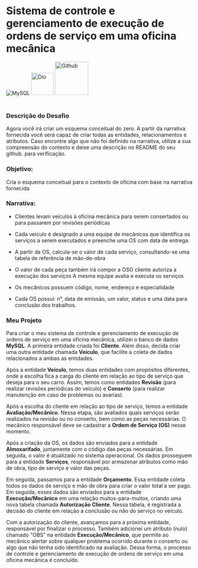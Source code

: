 #  Sistema de controle e gerenciamento de execução de ordens de serviço em uma oficina mecânica 


<img aling="center" alt="MySQL" src="https://img.shields.io/badge/MySQL-00000F?style=for-the-badge&logo=mysql&logoColor=white" />
<img aling="center" alt="Dio" width="60px" src="https://hermes.digitalinnovation.one/assets/diome/logo.png" />
<img aling="center" alt="Github" width="90px" src="https://img.shields.io/badge/GitHub-100000?style=for-the-badge&logo=github&logoColor=white" />

### <br>Descrição do Desafio
Agora você irá criar um esquema conceitual do zero. A partir da narrativa fornecida você será capaz de criar todas as entidades, relacionamentos e atributos. Caso encontre algo que não foi definido na narrativa, utilize a sua compreensão do contexto e deixe uma descrição no README do seu github. para verificação.


### Objetivo:
Cria o esquema conceitual para o contexto de oficina com base na narrativa fornecida

### Narrativa:

* Clientes levam veículos à oficina mecânica para serem consertados ou para passarem por revisões  periódicas

* Cada veículo é designado a uma equipe de mecânicos que identifica os serviços a serem executados e preenche uma OS com data de entrega.

* A partir da OS, calcula-se o valor de cada serviço, consultando-se uma tabela de referência de mão-de-obra

* O valor de cada peça também irá compor a OSO cliente autoriza a execução dos serviços
A mesma equipe avalia e executa os serviços

* Os mecânicos possuem código, nome, endereço e especialidade

* Cada OS possui: n°, data de emissão, um valor, status e uma data para conclusão dos trabalhos. 

### Meu Projeto

Para criar o meu sistema de controle e gerenciamento de execução de ordens de serviço em uma oficina mecânica, utilizei o banco de dados **MySQL**. A primeira entidade criada foi **Cliente**. Além disso, decida criar uma outra entidade chamada **Veículo**, que facilite a coleta de dados relacionados a ambas as entidades.

Após a entidade **Veículo**, temos duas entidades com propósitos diferentes, onde a escolha fica a carga do cliente em relação ao tipo de serviço que deseja para o seu carro. Assim, temos como entidades **Revisão** (para realizar revisões periódicas do veículo) e **Conserto** (para realizar manutenção em caso de problemas ou avarias).

Após a escolha do cliente em relação ao tipo de serviço, temos a entidade **Avaliação/Mecânico**. Nessa etapa, são avaliados quais serviços serão realizados na revisão ou no conserto, bem como as peças necessárias. O mecânico responsável deve se cadastrar a **Ordem de Serviço (OS)** nesse momento.

Após a criação da OS, os dados são enviados para a entidade **Almoxarifado**, juntamente com o código das peças necessárias. Em seguida, o valor é atualizado no sistema operacional. Os dados prosseguem para a entidade **Serviços**, responsável por armazenar atributos como mão de obra, tipo de serviço e valor das peças.

Em seguida, passamos para a entidade **Orçamento**. Essa entidade coleta todos os dados de serviço e mão de obra para criar o valor total a ser pago. Em seguida, esses dados são enviados para a entidade **Execução/Mecânico** em uma relação muitos-para-muitos, criando uma nova tabela chamada **Autorização Cliente**. Nessa tabela, é registrada a decisão do cliente em relação à conclusão ou não do serviço no veículo.

Com a autorização do cliente, avançamos para a próxima entidade, responsável por finalizar o processo. Também adicionei um atributo (nulo) chamado "OBS" na entidade **Execução/Mecânico**, que permite ao mecânico alertar sobre qualquer problema ocorrido durante o conserto ou algo que não tenha sido identificado na avaliação. Dessa forma, o processo de controle e gerenciamento de execução de ordens de serviço em uma oficina mecânica é concluído.
